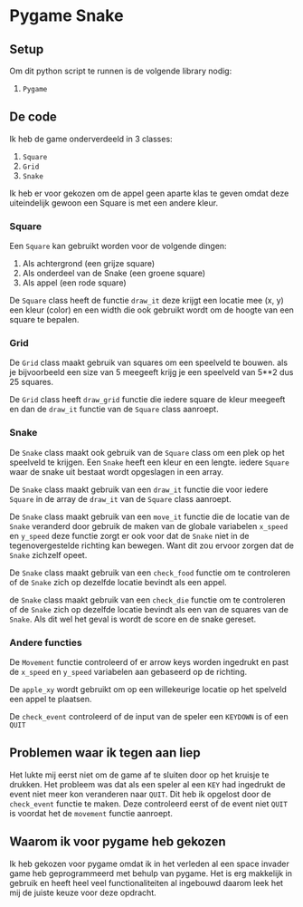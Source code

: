 # Pygame Snake 

## Setup 

Om dit python script te runnen is de volgende library nodig:

1. `Pygame`

## De code ##

Ik heb de game onderverdeeld in 3 classes:

1. `Square`
2. `Grid`
3. `Snake`

Ik heb er voor gekozen om de appel geen aparte klas te geven omdat deze uiteindelijk gewoon een Square is met een andere kleur.

### Square ###
Een `Square` kan gebruikt worden voor de volgende dingen: 

1. Als achtergrond (een grijze square)
2. Als onderdeel van de Snake (een groene square)
3. Als appel (een rode square)

De `Square` class heeft de functie `draw_it` deze krijgt een locatie mee (x, y) een kleur (color) en een width die ook gebruikt wordt om de hoogte van een square te bepalen.


### Grid ###
De `Grid` class maakt gebruik van squares om een speelveld te bouwen. als je bijvoorbeeld een size van 5 meegeeft krijg je een speelveld van 5**2 dus 25 squares.

De `Grid` class heeft `draw_grid` functie die iedere square de kleur meegeeft en dan de `draw_it` functie van de `Square` class aanroept.


### Snake ###
De `Snake` class maakt ook gebruik van de `Square` class om een plek op het speelveld te krijgen. Een `Snake` heeft een kleur en een lengte. iedere `Square` waar de snake uit bestaat wordt opgeslagen in een array.

De `Snake` class maakt gebruik van een `draw_it` functie die voor iedere `Square` in de array de `draw_it` van de `Square` class aanroept.

De `Snake` class maakt gebruik van een `move_it` functie die de locatie van de `Snake` veranderd door gebruik de maken van de globale variabelen `x_speed` en `y_speed` deze functie zorgt er ook voor dat de `Snake` niet in de tegenovergestelde richting kan bewegen. Want dit zou ervoor zorgen dat de `Snake` zichzelf opeet.

De `Snake` class maakt gebruik van een `check_food` functie om te controleren of de `Snake` zich op dezelfde locatie bevindt als een appel.

de `Snake` class maakt gebruik van een `check_die` functie om te controleren of de `Snake` zich op dezelfde locatie bevindt als een van de squares van de `Snake`. Als dit wel het geval is wordt de score en de snake gereset.

### Andere functies ###

De `Movement` functie controleerd of er arrow keys worden ingedrukt en past de `x_speed` en `y_speed` variabelen aan gebaseerd op de richting.

De `apple_xy` wordt gebruikt om op een willekeurige locatie op het spelveld een appel te plaatsen.

De `check_event` controleerd of de input van de speler een `KEYDOWN` is of een `QUIT`

## Problemen waar ik tegen aan liep ##

Het lukte mij eerst niet om de game af te sluiten door op het kruisje te drukken. Het probleem was dat als een speler al een `KEY` had ingedrukt de event niet meer kon veranderen naar `QUIT`.  Dit heb ik opgelost door de `check_event` functie te maken. Deze controleerd eerst of de event niet `QUIT` is voordat het de `movement` functie aanroept.

## Waarom ik voor pygame heb gekozen ##

Ik heb gekozen voor pygame omdat ik in het verleden al een space invader game heb geprogrammeerd met behulp van pygame.
Het is erg makkelijk in gebruik en heeft heel veel functionaliteiten al ingebouwd daarom leek het mij de juiste keuze voor deze opdracht.
